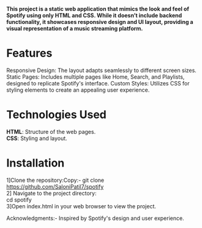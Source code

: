 **This project is a static web application that mimics the look and feel of Spotify using only HTML and CSS. 
While it doesn’t include backend functionality, it showcases responsive design and UI layout, providing a visual
representation of a music streaming platform.**

# Features
Responsive Design: The layout adapts seamlessly to different screen sizes.
Static Pages: Includes multiple pages like Home, Search, and Playlists, designed to replicate Spotify's interface.
Custom Styles: Utilizes CSS for styling elements to create an appealing user experience.
# Technologies Used
**HTML**: Structure of the web pages.  
**CSS**: Styling and layout.

# Installation
1]Clone the repository:Copy:- git clone  https://github.com/SaloniPatil7/spotify   
2] Navigate to the project directory:  
cd spotify  
3]Open index.html in your web browser to view the project.

Acknowledgments:-
Inspired by Spotify's design and user experience.
